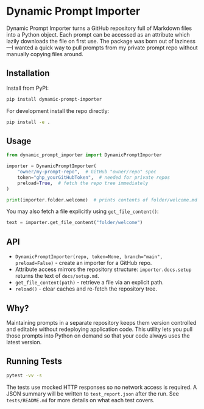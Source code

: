 # Dynamic Prompt Importer

Dynamic Prompt Importer turns a GitHub repository full of Markdown files into a Python object.  Each prompt can be accessed as an attribute which lazily downloads the file on first use.  The package was born out of laziness—I wanted a quick way to pull prompts from my private prompt repo without manually copying files around.

## Installation

Install from PyPI:

```bash
pip install dynamic-prompt-importer
```

For development install the repo directly:

```bash
pip install -e .
```

## Usage

```python
from dynamic_prompt_importer import DynamicPromptImporter

importer = DynamicPromptImporter(
    "owner/my-prompt-repo",  # GitHub "owner/repo" spec
    token="ghp_yourGitHubToken",  # needed for private repos
    preload=True,  # fetch the repo tree immediately
)

print(importer.folder.welcome)  # prints contents of folder/welcome.md
```

You may also fetch a file explicitly using `get_file_content()`:

```python
text = importer.get_file_content("folder/welcome")
```

## API

* `DynamicPromptImporter(repo, token=None, branch="main", preload=False)` - create an importer for a GitHub repo.
* Attribute access mirrors the repository structure: `importer.docs.setup` returns the text of `docs/setup.md`.
* `get_file_content(path)` - retrieve a file via an explicit path.
* `reload()` - clear caches and re-fetch the repository tree.

## Why?

Maintaining prompts in a separate repository keeps them version controlled and editable without redeploying application code.  This utility lets you pull those prompts into Python on demand so that your code always uses the latest version.

## Running Tests

```bash
pytest -vv -s
```

The tests use mocked HTTP responses so no network access is required. A JSON
summary will be written to `test_report.json` after the run.  See
`tests/README.md` for more details on what each test covers.
